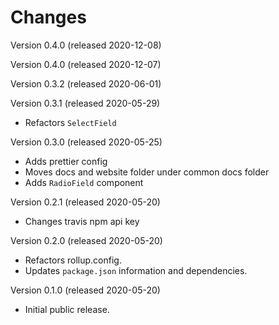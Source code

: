 # Changes

Version 0.4.0 (released 2020-12-08)

Version 0.4.0 (released 2020-12-07)

Version 0.3.2 (released 2020-06-01)

Version 0.3.1 (released 2020-05-29)

* Refactors `SelectField`

Version 0.3.0 (released 2020-05-25)

* Adds prettier config
* Moves docs and website folder under common docs folder
* Adds `RadioField` component

Version 0.2.1 (released 2020-05-20)

* Changes travis npm api key

Version 0.2.0 (released 2020-05-20)

* Refactors rollup.config.
* Updates `package.json` information and dependencies.

Version 0.1.0 (released 2020-05-20)

* Initial public release.
